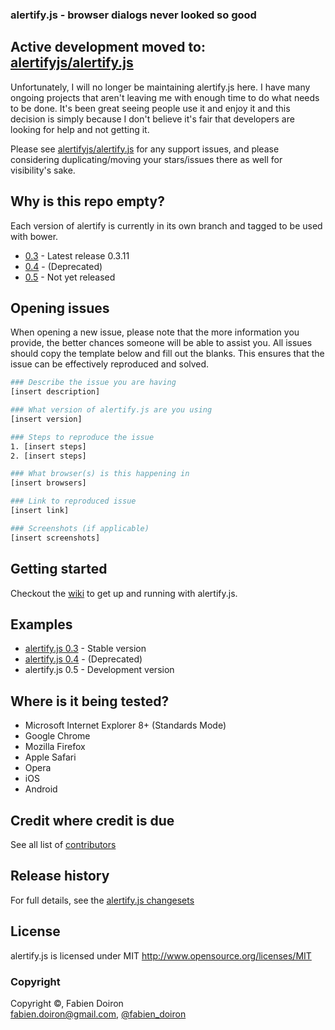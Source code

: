### alertify.js - browser dialogs never looked so good

## Active development moved to: [alertifyjs/alertify.js](https://github.com/alertifyjs/alertify.js)

Unfortunately, I will no longer be maintaining alertify.js here. I have many ongoing projects that aren't leaving me with enough time to do what needs to be done. It's been great seeing people use it and enjoy it and this decision is simply because I don't believe it's fair that developers are looking for help and not getting it. 

Please see [alertifyjs/alertify.js](https://github.com/alertifyjs/alertify.js) for any support issues, and please considering duplicating/moving your stars/issues there as well for visibility's sake. 

## Why is this repo empty?
Each version of alertify is currently in its own branch and tagged to be used with bower.
* [0.3](https://github.com/fabien-d/alertify.js/tree/0.3) - Latest release 0.3.11
* [0.4](https://github.com/fabien-d/alertify.js/tree/0.4.0-rc1) - (Deprecated)
* [0.5](https://github.com/fabien-d/alertify.js/tree/0.5) - Not yet released

## Opening issues
When opening a new issue, please note that the more information you provide, the better chances someone will be able to assist you. All issues should copy the template below and fill out the blanks. This ensures that the issue can be effectively reproduced and solved.

```bash
### Describe the issue you are having
[insert description]

### What version of alertify.js are you using
[insert version]

### Steps to reproduce the issue
1. [insert steps]
2. [insert steps]

### What browser(s) is this happening in
[insert browsers]

### Link to reproduced issue
[insert link]

### Screenshots (if applicable)
[insert screenshots]
```

## Getting started
Checkout the [wiki](https://github.com/fabien-d/alertify.js/wiki) to get up and running with alertify.js.

## Examples
* [alertify.js 0.3](http://fabien-d.github.com/alertify.js/) - Stable version
* [alertify.js 0.4](http://fabien-d.github.com/alertify.js/0.4.0rc1) - (Deprecated)
* alertify.js 0.5 - Development version

## Where is it being tested?

* Microsoft Internet Explorer 8+ (Standards Mode)
* Google Chrome
* Mozilla Firefox
* Apple Safari
* Opera
* iOS
* Android

## Credit where credit is due

See all list of [contributors](https://github.com/fabien-d/alertify.js/contributors)

## Release history

For full details, see the [alertify.js changesets](https://github.com/fabien-d/alertify.js/wiki/Changeset)

## License

alertify.js is licensed under MIT http://www.opensource.org/licenses/MIT

### Copyright

Copyright &copy;, Fabien Doiron  
<fabien.doiron@gmail.com>, [@fabien_doiron](http://twitter.com/fabien_doiron)
